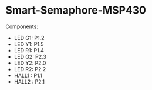 # Smart-Semaphore-MSP430

Components:
 * LED G1: P1.2
 * LED Y1: P1.5
 * LED R1: P1.4
 * LED G2: P2.3
 * LED Y2: P2.0
 * LED R2: P2.2
 * HALL1 : P1.1
 * HALL2 : P2.1
